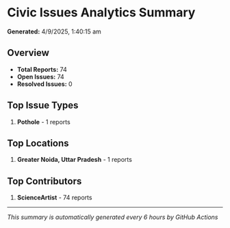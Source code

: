 #  Civic Issues Analytics Summary

**Generated:** 4/9/2025, 1:40:15 am

##  Overview
- **Total Reports:** 74
- **Open Issues:** 74
- **Resolved Issues:** 0

##  Top Issue Types
1. **Pothole** - 1 reports

##  Top Locations
1. **Greater Noida, Uttar Pradesh** - 1 reports

##  Top Contributors
1. **ScienceArtist** - 74 reports

---
*This summary is automatically generated every 6 hours by GitHub Actions*
